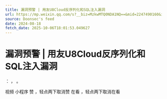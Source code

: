 ```yaml
---
title: 漏洞预警 | 用友U8Cloud反序列化和SQL注入漏洞
url: https://mp.weixin.qq.com/s?__biz=MzkwMTQ0NDA1NQ==&mid=2247490160&idx=1&sn=82a5a49afb418c5b2cbf7f111e325406
source: Doonsec's feed
date: 2024-08-18
fetch_date: 2025-10-06T18:01:53.049627
---
```


# 漏洞预警 | 用友U8Cloud反序列化和SQL注入漏洞

：
，
。

视频
小程序
赞
，轻点两下取消赞
在看
，轻点两下取消在看